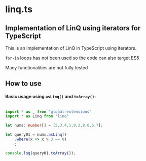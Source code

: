 # linq.ts
## Implementation of LinQ using iterators for TypeScript

This is an implementation of LinQ in TypeScript using iterators. 

`for-in` loops has not been used so the code can also target ES5

Many functionalities are not fully tested


## How to use

#### Basic usage using `asLinq()` and `toArray()`:

```typescript

import * as _ from "global-extensions"
import * as Linq from "linq"

let nums: number[] = [5,3,4,1,9,2,8,0,6,7];

let query01 = nums.asLinq()
	.where(x => x % 3 == 0)
	;

console.log(query01.toArray());

```


